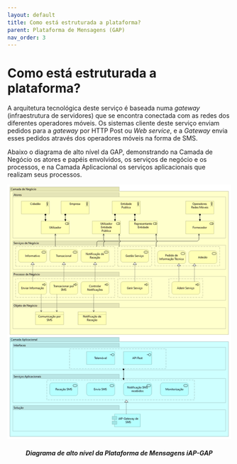 ```yaml
---
layout: default
title: Como está estruturada a plataforma?
parent: Plataforma de Mensagens (GAP)
nav_order: 3
---
```


# Como está estruturada a plataforma?

A arquitetura tecnológica deste serviço é baseada numa _gateway_ (infraestrutura de servidores) que se encontra conectada com as redes dos diferentes operadores móveis. Os sistemas cliente deste serviço enviam pedidos para a _gateway_ por HTTP Post ou _Web service_, e a _Gateway_ envia esses pedidos através dos operadores móveis na forma de SMS.

Abaixo o diagrama de alto nível da GAP, demonstrando na Camada de Negócio os atores e papéis envolvidos, os serviços de negócio e os processos, e na Camada Aplicacional os serviços aplicacionais que realizam seus processos.

<div align="center">
  <img src="../../assets/images/iap-gap.png" alt="Diagrama de alto nível da Plataforma de Mensagens iAP-GAP">
  <h5>Diagrama de alto nível da Plataforma de Mensagens iAP-GAP</h5>
</div>
<br>
